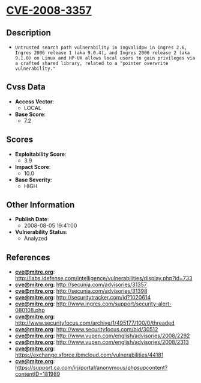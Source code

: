 
# [CVE-2008-3357](http://labs.idefense.com/intelligence/vulnerabilities/display.php?id=733)

## Description

- `Untrusted search path vulnerability in ingvalidpw in Ingres 2.6, Ingres 2006 release 1 (aka 9.0.4), and Ingres 2006 release 2 (aka 9.1.0) on Linux and HP-UX allows local users to gain privileges via a crafted shared library, related to a "pointer overwrite vulnerability."`

## Cvss Data

- **Access Vector**:
  - LOCAL
- **Base Score**:
  - 7.2

## Scores

- **Exploitability Score**:
  - 3.9
- **Impact Score**:
  - 10.0
- **Base Severity**:
  - HIGH

## Other Information

- **Publish Date**:
  - 2008-08-05 19:41:00
- **Vulnerability Status**:
  - Analyzed

## References

- **cve@mitre.org**: http://labs.idefense.com/intelligence/vulnerabilities/display.php?id=733
- **cve@mitre.org**: http://secunia.com/advisories/31357
- **cve@mitre.org**: http://secunia.com/advisories/31398
- **cve@mitre.org**: http://securitytracker.com/id?1020614
- **cve@mitre.org**: http://www.ingres.com/support/security-alert-080108.php
- **cve@mitre.org**: http://www.securityfocus.com/archive/1/495177/100/0/threaded
- **cve@mitre.org**: http://www.securityfocus.com/bid/30512
- **cve@mitre.org**: http://www.vupen.com/english/advisories/2008/2292
- **cve@mitre.org**: http://www.vupen.com/english/advisories/2008/2313
- **cve@mitre.org**: https://exchange.xforce.ibmcloud.com/vulnerabilities/44181
- **cve@mitre.org**: https://support.ca.com/irj/portal/anonymous/phpsupcontent?contentID=181989
